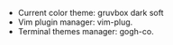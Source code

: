 - Current color theme: gruvbox dark soft
- Vim plugin manager: vim-plug.
- Terminal themes manager: gogh-co.
